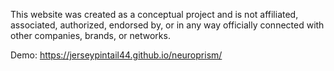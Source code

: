 This website was created as a conceptual project and is not affiliated, associated, authorized, endorsed by, or in any way officially connected with other companies, brands, or networks.

Demo: https://jerseypintail44.github.io/neuroprism/
